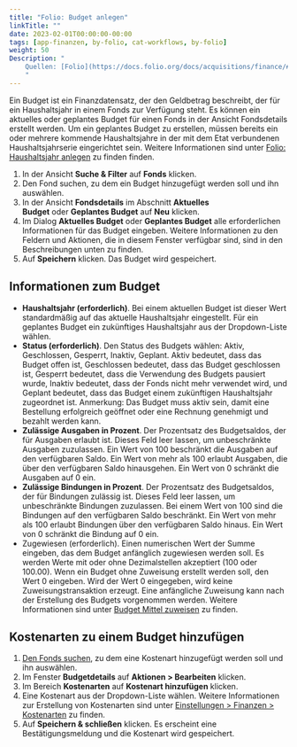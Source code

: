 ```yaml
---
title: "Folio: Budget anlegen"
linkTitle: ""
date: 2023-02-01T00:00:00-00:00
tags: [app-finanzen, by-folio, cat-workflows, by-folio]
weight: 50
Description: "
    Quellen: [Folio](https://docs.folio.org/docs/acquisitions/finance/#creating-a-fund ) & [GBV](https://info.gbv.de/display/FOLIOGBVEXTERN/Folio:+Budget+anlegen)
    "
---
```


Ein Budget ist ein Finanzdatensatz, der den Geldbetrag beschreibt, der für ein Haushaltsjahr in einem Fonds zur Verfügung steht. Es können ein aktuelles oder geplantes Budget für einen Fonds in der Ansicht Fondsdetails erstellt werden. Um ein geplantes Budget zu erstellen, müssen bereits ein oder mehrere kommende Haushaltsjahre in der mit dem Etat verbundenen Haushaltsjahrserie eingerichtet sein. Weitere Informationen sind unter [Folio: Haushaltsjahr anlegen](https://info.gbv.de/display/FOLIOGBVEXTERN/Folio%3A+Haushaltsjahr+anlegen) zu finden finden.

1.  In der Ansicht **Suche & Filter** auf **Fonds** klicken.
2.  Den Fond suchen, zu dem ein Budget hinzugefügt werden soll und ihn auswählen.
3.  In der Ansicht **Fondsdetails** im Abschnitt **Aktuelles Budget** oder **Geplantes Budget** auf **Neu** klicken.
4.  Im Dialog **Aktuelles Budget** oder **Geplantes Budget** alle erforderlichen Informationen für das Budget eingeben. Weitere Informationen zu den Feldern und Aktionen, die in diesem Fenster verfügbar sind, sind in den Beschreibungen unten zu finden.
5.  Auf **Speichern** klicken. Das Budget wird gespeichert.

## Informationen zum Budget

-   **Haushaltsjahr (erforderlich)**. Bei einem aktuellen Budget ist dieser Wert standardmäßig auf das aktuelle Haushaltsjahr eingestellt. Für ein geplantes Budget ein zukünftiges Haushaltsjahr aus der Dropdown-Liste wählen.
-   **Status (erforderlich)**. Den Status des Budgets wählen: Aktiv, Geschlossen, Gesperrt, Inaktiv, Geplant. Aktiv bedeutet, dass das Budget offen ist, Geschlossen bedeutet, dass das Budget geschlossen ist, Gesperrt bedeutet, dass die Verwendung des Budgets pausiert wurde, Inaktiv bedeutet, dass der Fonds nicht mehr verwendet wird, und Geplant bedeutet, dass das Budget einem zukünftigen Haushaltsjahr zugeordnet ist. Anmerkung: Das Budget muss aktiv sein, damit eine Bestellung erfolgreich geöffnet oder eine Rechnung genehmigt und bezahlt werden kann.
-   **Zulässige Ausgaben in Prozent**. Der Prozentsatz des Budgetsaldos, der für Ausgaben erlaubt ist. Dieses Feld leer lassen, um unbeschränkte Ausgaben zuzulassen. Ein Wert von 100 beschränkt die Ausgaben auf den verfügbaren Saldo. Ein Wert von mehr als 100 erlaubt Ausgaben, die über den verfügbaren Saldo hinausgehen. Ein Wert von 0 schränkt die Ausgaben auf 0 ein.
-   **Zulässige Bindungen in Prozent**. Der Prozentsatz des Budgetsaldos, der für Bindungen zulässig ist. Dieses Feld leer lassen, um unbeschränkte Bindungen zuzulassen. Bei einem Wert von 100 sind die Bindungen auf den verfügbaren Saldo beschränkt. Ein Wert von mehr als 100 erlaubt Bindungen über den verfügbaren Saldo hinaus. Ein Wert von 0 schränkt die Bindung auf 0 ein.
-   Zugewiesen (erforderlich). Einen numerischen Wert der Summe eingeben, das dem Budget anfänglich zugewiesen werden soll. Es werden Werte mit oder ohne Dezimalstellen akzeptiert (100 oder 100.00). Wenn ein Budget ohne Zuweisung erstellt werden soll, den Wert 0 eingeben. Wird der Wert 0 eingegeben, wird keine Zuweisungstransaktion erzeugt. Eine anfängliche Zuweisung kann nach der Erstellung des Budgets vorgenommen werden. Weitere Informationen sind unter [Budget Mittel zuweisen](https://info.gbv.de/display/FOLIOGBVEXTERN/Folio%3A+Budget+Mittel+zuweisen) zu finden.

## Kostenarten zu einem Budget hinzufügen

1.  [Den Fonds suchen](https://info.gbv.de/display/FOLIOGBVEXTERN/Folio%3A+Haushaltsjahr%2C+Etat%2C+Gruppe%2C+Fonds+suchen), zu dem eine Kostenart hinzugefügt werden soll und ihn auswählen.
2.  Im Fenster **Budgetdetails** auf **Aktionen > Bearbeiten** klicken.
3.  Im Bereich **Kostenarten** auf **Kostenart hinzufügen** klicken.
4.  Eine Kostenart aus der Dropdown-Liste wählen. Weitere Informationen zur Erstellung von Kostenarten sind unter [Einstellungen > Finanzen > Kostenarten](https://info.gbv.de/display/FOLIOGBVEXTERN/Einstellungen+%28Finanzen%29%3A+Kostenarten) zu finden.
5.  Auf **Speichern & schließen** klicken. Es erscheint eine Bestätigungsmeldung und die Kostenart wird gespeichert.
